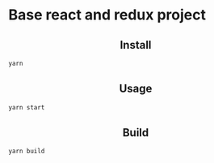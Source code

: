 # Base react and redux project

<h2 align="center">Install</h2>

```bash
yarn
```
<h2 align="center">Usage</h2>

```bash
yarn start
```

<h2 align="center">Build</h2>

```bash
yarn build
```